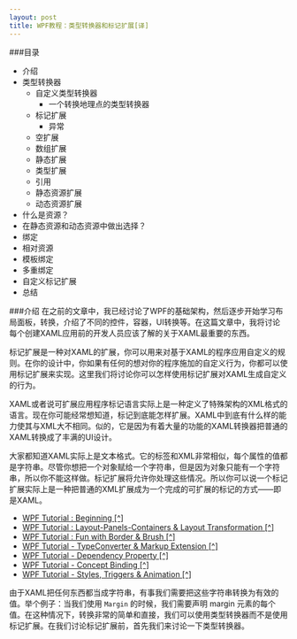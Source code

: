 ```yaml
---
layout: post
title: WPF教程：类型转换器和标记扩展[译]
---
```

###目录
+ 介绍
+ 类型转换器
    * 自定义类型转换器
        - 一个转换地理点的类型转换器
    * 标记扩展
        - 异常
    * 空扩展
    * 数组扩展
    * 静态扩展
    * 类型扩展
    * 引用
    * 静态资源扩展
    * 动态资源扩展
+ 什么是资源？
+ 在静态资源和动态资源中做出选择？
+ 绑定
+ 相对资源
+ 模板绑定
+ 多重绑定
+ 自定义标记扩展
+ 总结

###介绍
在之前的文章中，我已经讨论了WPF的基础架构，然后逐步开始学习布局面板，转换，介绍了不同的控件，容器，UI转换等。在这篇文章中，我将讨论每个创建XAML应用前的开发人员应该了解的关于XAML最重要的东西。

标记扩展是一种对XAML的扩展，你可以用来对基于XAML的程序应用自定义的规则。在你的设计中，你如果有任何的想对你的程序施加的自定义行为，你都可以使用标记扩展来实现。这里我们将讨论你可以怎样使用标记扩展对XAML生成自定义的行为。

XAML或者说可扩展应用程序标记语言实际上是一种定义了特殊架构的XML格式的语言。现在你可能经常想知道，标记到底能怎样扩展。XAML中到底有什么样的能力使其与XML大不相同。似的，它是因为有着大量的功能的XAML转换器把普通的XAML转换成了丰满的UI设计。

大家都知道XAML实际上是文本格式。它的标签和XML非常相似，每个属性的值都是字符串。尽管你想把一个对象赋给一个字符串，但是因为对象只能有一个字符串，所以你不能这样做。标记扩展将允许你处理这些情况。所以你可以说一个标记扩展实际上是一种把普通的XML扩展成为一个完成的可扩展的标记的方式——即是XAML。

* [WPF Tutorial : Beginning [^]](http://www.codeproject.com/KB/WPF/wpf1.aspx)
* [WPF Tutorial : Layout-Panels-Containers & Layout Transformation [^]](http://www.codeproject.com/KB/WPF/wpf2.aspx)
* [WPF Tutorial : Fun with Border & Brush [^]](http://www.codeproject.com/KB/WPF/wpf3.aspx)
* [WPF Tutorial - TypeConverter & Markup Extension [^]](http://www.codeproject.com/KB/WPF/wpf4.aspx)
* [WPF Tutorial - Dependency Property [^]](http://www.codeproject.com/KB/WPF/wpf5.aspx)
* [WPF Tutorial - Concept Binding [^]](http://www.codeproject.com/KB/WPF/wpf6.aspx)
* [WPF Tutorial - Styles, Triggers & Animation [^]](http://www.codeproject.com/KB/WPF/wpf7.aspx)

由于XAML把任何东西都当成字符串，有事我们需要把这些字符串转换为有效的值。举个例子：当我们使用 `Margin` 的时候，我们需要声明 margin 元素的每个值。在这种情况下，转换非常的简单和直接，我们可以使用类型转换器而不是使用标记扩展。在我们讨论标记扩展前，首先我们来讨论一下类型转换器。